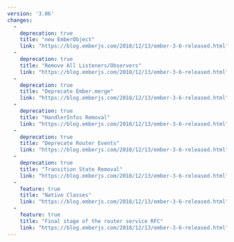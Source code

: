 ```yaml
---
version: '3.06'
changes:
  -
    deprecation: true
    title: "new EmberObject"
    link: "https://blog.emberjs.com/2018/12/13/ember-3-6-released.html"
  -
    deprecation: true
    title: "Remove All Listeners/Observers"
    link: "https://blog.emberjs.com/2018/12/13/ember-3-6-released.html"
  -
    deprecation: true
    title: "Deprecate Ember.merge"
    link: "https://blog.emberjs.com/2018/12/13/ember-3-6-released.html"
  -
    deprecation: true
    title: "HandlerInfos Removal"
    link: "https://blog.emberjs.com/2018/12/13/ember-3-6-released.html"
  -
    deprecation: true
    title: "Deprecate Router Events"
    link: "https://blog.emberjs.com/2018/12/13/ember-3-6-released.html"
  -
    deprecation: true
    title: "Transition State Removal"
    link: "https://blog.emberjs.com/2018/12/13/ember-3-6-released.html"
  -
    feature: true
    title: "Native Classes"
    link: "https://blog.emberjs.com/2018/12/13/ember-3-6-released.html"
  -
    feature: true
    title: "Final stage of the router service RFC"
    link: "https://blog.emberjs.com/2018/12/13/ember-3-6-released.html"
---
```

